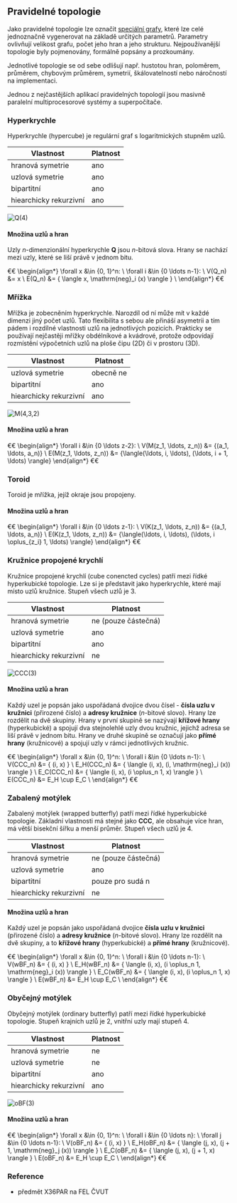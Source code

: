 ## Pravidelné topologie

Jako pravidelné topologie lze označit [speciální grafy](wiki/graf), které lze celé jednoznačně vygenerovat na základě určitých parametrů. Parametry ovlivňují velikost grafu, počet jeho hran a jeho strukturu. Nejpoužívanější topologie byly pojmenovány, formálně popsány a prozkoumány.

Jednotlivé topologie se od sebe odlišují např. hustotou hran, poloměrem, průměrem, chybovým průměrem, symetrií, škálovatelností nebo náročností na implementaci.

Jednou z nejčastějších aplikací pravidelných topologií jsou masivně paralelní multiprocesorové systémy a superpočítače.

### Hyperkrychle

Hyperkrychle (hypercube) je regulární graf s logaritmických stupněm uzlů.

| Vlastnost | Platnost
| --- | ---
| hranová symetrie | ano
| uzlová symetrie | ano
| bipartitní | ano
| hiearchicky rekurzivní | ano

![Q(4)](https://dl.dropboxusercontent.com/u/5942837/voho.cz/image-wiki/topo_q4.png)

#### Množina uzlů a hran

Uzly *n*-dimenzionální hyperkrychle **Q** jsou *n*-bitová slova. Hrany se nachází mezi uzly, které se liší právě v jednom bitu.

€€
\begin{align*}
\forall x &\in \{0, 1\}^n: \\
\forall i &\in \{0 \ldots n-1\}: \\
V(Q_n) &= x \\
E(Q_n) &= \{ \langle x, \mathrm{neg}_i (x) \rangle \} \\
\end{align*}
€€

### Mřížka

Mřížka je zobecněním hyperkrychle. Narozdíl od ní může mít v každé dimenzi jiný počet uzlů. Tato flexibilita s sebou ale přináší asymetrii a tím pádem i rozdílné vlastnosti uzlů na jednotlivých pozicích. Prakticky se používají nejčastěji mřížky obdélníkové a kvádrové, protože odpovídají rozmístění výpočetních uzlů na ploše čipu (2D) či v prostoru (3D).

| Vlastnost | Platnost
| --- | ---
| uzlová symetrie | obecně ne
| bipartitní | ano
| hiearchicky rekurzivní | ano

![M(4,3,2)](https://dl.dropboxusercontent.com/u/5942837/voho.cz/image-wiki/topo_m432.png)

#### Množina uzlů a hran

€€
\begin{align*}
\forall i &\in \{0 \ldots z-2\}: \\
V(M(z_1, \ldots, z_n)) &= \{(a_1, \ldots, a_n)\} \\
E(M(z_1, \ldots, z_n)) &= \{\langle(\ldots, i, \ldots), (\ldots, i + 1, \ldots) \rangle\}
\end{align*}
€€

### Toroid

Toroid je mřížka, jejíž okraje jsou propojeny.

#### Množina uzlů a hran

€€
\begin{align*}
\forall i &\in \{0 \ldots z-1\}: \\
V(K(z_1, \ldots, z_n)) &= \{(a_1, \ldots, a_n)\} \\
E(K(z_1, \ldots, z_n)) &= \{\langle(\ldots, i, \ldots), (\ldots, i \oplus_{z_i} 1, \ldots) \rangle\}
\end{align*}
€€

### Kružnice propojené krychlí

Kružnice propojené krychlí (cube conencted cycles) patří mezi řídké hyperkubické topologie. Lze si je představit jako hyperkrychle, které mají místo uzlů kružnice. Stupeň všech uzlů je 3.

| Vlastnost | Platnost
| --- | ---
| hranová symetrie | ne (pouze částečná)
| uzlová symetrie | ano
| bipartitní | ano
| hiearchicky rekurzivní | ne

![CCC(3)](https://dl.dropboxusercontent.com/u/5942837/voho.cz/image-wiki/topo_ccc3.png)

#### Množina uzlů a hran

Každý uzel je popsán jako uspořádaná dvojice dvou čísel - **čísla uzlu v kružnici** (přirozené číslo) a **adresy kružnice** (*n*-bitové slovo). Hrany lze rozdělit na dvě skupiny. Hrany v první skupině se nazývají **křížové hrany** (hyperkubické) a spojují dva stejnolehlé uzly dvou kružnic, jejichž adresa se liší právě v jednom bitu. Hrany ve druhé skupině se označují jako **přímé hrany** (kružnicové) a spojují uzly v rámci jednotlivých kružnic.

€€
\begin{align*}
\forall x &\in \{0, 1\}^n: \\
\forall i &\in \{0 \ldots n-1\}: \\
V(CCC_n) &= \{ (i, x) \} \\
E_H(CCC_n) &= \{ \langle (i, x), (i, \mathrm{neg}_i (x)) \rangle \} \\
E_C(CCC_n) &= \{ \langle (i, x), (i \oplus_n 1, x) \rangle \} \\
E(CCC_n) &= E_H \cup E_C \\
\end{align*}
€€

### Zabalený motýlek

Zabalený motýlek (wrapped butterfly) patří mezi řídké hyperkubické topologie. Základní vlastnosti má stejné jako **CCC**, ale obsahuje více hran, má větší bisekční šířku a menší průměr. Stupeň všech uzlů je 4.

| Vlastnost | Platnost
| --- | ---
| hranová symetrie | ne (pouze částečná)
| uzlová symetrie | ano
| bipartitní | pouze pro sudá n
| hiearchicky rekurzivní | ne

#### Množina uzlů a hran

Každý uzel je popsán jako uspořádaná dvojice **čísla uzlu v kružnici** (přirozené číslo) a **adresy kružnice** (*n*-bitové slovo). Hrany lze rozdělit na dvě skupiny, a to **křížové hrany** (hyperkubické) a **přímé hrany** (kružnicové).

€€
\begin{align*}
\forall x &\in \{0, 1\}^n: \\
\forall i &\in \{0 \ldots n-1\}: \\
V(wBF_n) &= \{ (i, x) \} \\
E_H(wBF_n) &= \{ \langle (i, x), (i \oplus_n 1, \mathrm{neg}_i (x)) \rangle \} \\
E_C(wBF_n) &= \{ \langle (i, x), (i \oplus_n 1, x) \rangle \} \\
E(wBF_n) &= E_H \cup E_C \\
\end{align*}
€€

### Obyčejný motýlek

Obyčejný motýlek (ordinary butterfly) patří mezi řídké hyperkubické topologie. Stupeň krajních uzlů je 2, vnitřní uzly mají stupeň 4.

| Vlastnost | Platnost
| --- | ---
| hranová symetrie | ne
| uzlová symetrie | ne
| bipartitní | ano
| hiearchicky rekurzivní | ano

![oBF(3)](https://dl.dropboxusercontent.com/u/5942837/voho.cz/image-wiki/topo_obf3.png)

#### Množina uzlů a hran

€€
\begin{align*}
\forall x &\in \{0, 1\}^n: \\
\forall i &\in \{0 \ldots n\}: \\
\forall j &\in \{0 \ldots n-1\}: \\
V(oBF_n) &= \{ (i, x) \} \\
E_H(oBF_n) &= \{ \langle (j, x), (j + 1, \mathrm{neg}_j (x)) \rangle \} \\
E_C(oBF_n) &= \{ \langle (j, x), (j + 1, x) \rangle \} \\
E(oBF_n) &= E_H \cup E_C \\
\end{align*}
€€

### Reference

- předmět X36PAR na FEL ČVUT